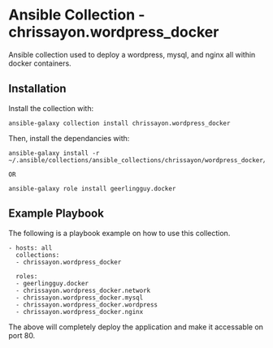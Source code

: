 # Ansible Collection - chrissayon.wordpress_docker

Ansible collection used to deploy a wordpress, mysql, and nginx all within docker containers.

## Installation

Install the collection with:

```
ansible-galaxy collection install chrissayon.wordpress_docker
```

Then, install the dependancies with:

```
ansible-galaxy install -r ~/.ansible/collections/ansible_collections/chrissayon/wordpress_docker/meta/requirements.yml

OR

ansible-galaxy role install geerlingguy.docker
```

## Example Playbook

The following is a playbook example on how to use this collection.

```
- hosts: all
  collections:
  - chrissayon.wordpress_docker

  roles:
  - geerlingguy.docker
  - chrissayon.wordpress_docker.network
  - chrissayon.wordpress_docker.mysql
  - chrissayon.wordpress_docker.wordpress
  - chrissayon.wordpress_docker.nginx
```

The above will completely deploy the application and make it accessable on port 80.
